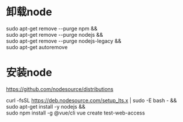 # 卸载node
sudo apt-get remove --purge npm && \
sudo apt-get remove --purge nodejs && \
sudo apt-get remove --purge nodejs-legacy && \
sudo apt-get autoremove


# 安装node
https://github.com/nodesource/distributions

curl -fsSL https://deb.nodesource.com/setup_lts.x | sudo -E bash - &&\
sudo apt-get install -y nodejs && \
sudo npm install -g @vue/cli
vue create test-web-access